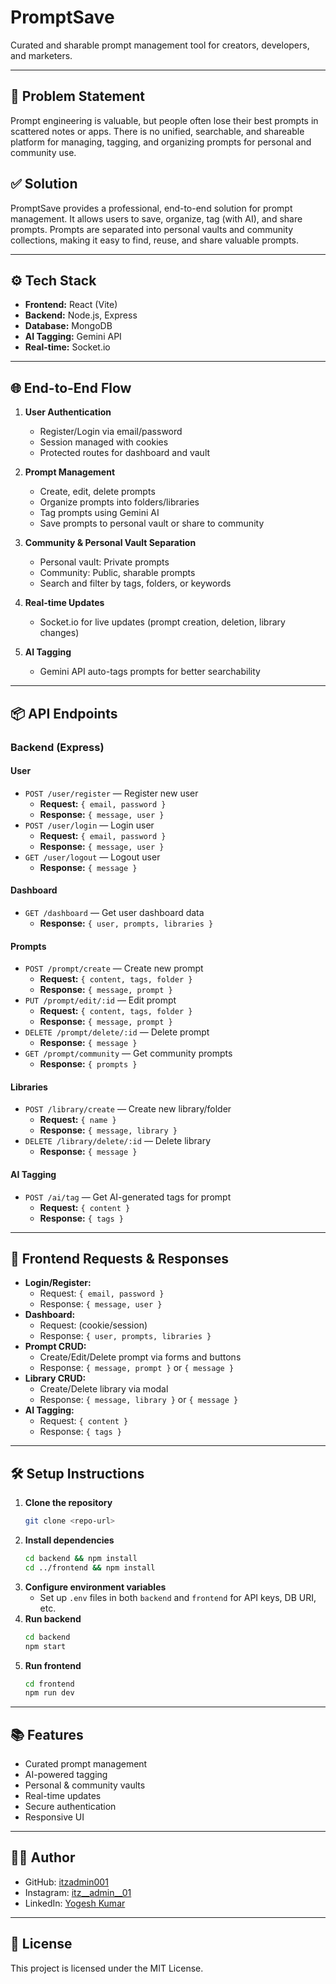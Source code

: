 # PromptSave

Curated and sharable prompt management tool for creators, developers, and marketers.

---

## 📝 Problem Statement
Prompt engineering is valuable, but people often lose their best prompts in scattered notes or apps. There is no unified, searchable, and shareable platform for managing, tagging, and organizing prompts for personal and community use.

## ✅ Solution
PromptSave provides a professional, end-to-end solution for prompt management. It allows users to save, organize, tag (with AI), and share prompts. Prompts are separated into personal vaults and community collections, making it easy to find, reuse, and share valuable prompts.

---

## ⚙️ Tech Stack
- **Frontend:** React (Vite)
- **Backend:** Node.js, Express
- **Database:** MongoDB
- **AI Tagging:** Gemini API
- **Real-time:** Socket.io

---

## 🌐 End-to-End Flow

1. **User Authentication**
   - Register/Login via email/password
   - Session managed with cookies
   - Protected routes for dashboard and vault

2. **Prompt Management**
   - Create, edit, delete prompts
   - Organize prompts into folders/libraries
   - Tag prompts using Gemini AI
   - Save prompts to personal vault or share to community

3. **Community & Personal Vault Separation**
   - Personal vault: Private prompts
   - Community: Public, sharable prompts
   - Search and filter by tags, folders, or keywords

4. **Real-time Updates**
   - Socket.io for live updates (prompt creation, deletion, library changes)

5. **AI Tagging**
   - Gemini API auto-tags prompts for better searchability

---

## 📦 API Endpoints

### Backend (Express)

#### User
- `POST /user/register` — Register new user
  - **Request:** `{ email, password }`
  - **Response:** `{ message, user }`
- `POST /user/login` — Login user
  - **Request:** `{ email, password }`
  - **Response:** `{ message, user }`
- `GET /user/logout` — Logout user
  - **Response:** `{ message }`

#### Dashboard
- `GET /dashboard` — Get user dashboard data
  - **Response:** `{ user, prompts, libraries }`

#### Prompts
- `POST /prompt/create` — Create new prompt
  - **Request:** `{ content, tags, folder }`
  - **Response:** `{ message, prompt }`
- `PUT /prompt/edit/:id` — Edit prompt
  - **Request:** `{ content, tags, folder }`
  - **Response:** `{ message, prompt }`
- `DELETE /prompt/delete/:id` — Delete prompt
  - **Response:** `{ message }`
- `GET /prompt/community` — Get community prompts
  - **Response:** `{ prompts }`

#### Libraries
- `POST /library/create` — Create new library/folder
  - **Request:** `{ name }`
  - **Response:** `{ message, library }`
- `DELETE /library/delete/:id` — Delete library
  - **Response:** `{ message }`

#### AI Tagging
- `POST /ai/tag` — Get AI-generated tags for prompt
  - **Request:** `{ content }`
  - **Response:** `{ tags }`

---

## 🔗 Frontend Requests & Responses

- **Login/Register:**
  - Request: `{ email, password }`
  - Response: `{ message, user }`
- **Dashboard:**
  - Request: (cookie/session)
  - Response: `{ user, prompts, libraries }`
- **Prompt CRUD:**
  - Create/Edit/Delete prompt via forms and buttons
  - Response: `{ message, prompt }` or `{ message }`
- **Library CRUD:**
  - Create/Delete library via modal
  - Response: `{ message, library }` or `{ message }`
- **AI Tagging:**
  - Request: `{ content }`
  - Response: `{ tags }`

---

## 🛠️ Setup Instructions

1. **Clone the repository**
   ```bash
   git clone <repo-url>
   ```
2. **Install dependencies**
   ```bash
   cd backend && npm install
   cd ../frontend && npm install
   ```
3. **Configure environment variables**
   - Set up `.env` files in both `backend` and `frontend` for API keys, DB URI, etc.
4. **Run backend**
   ```bash
   cd backend
   npm start
   ```
5. **Run frontend**
   ```bash
   cd frontend
   npm run dev
   ```

---

## 📚 Features
- Curated prompt management
- AI-powered tagging
- Personal & community vaults
- Real-time updates
- Secure authentication
- Responsive UI

---

## 👨‍💻 Author
- GitHub: [itzadmin001](https://github.com/itzadmin001)
- Instagram: [itz__admin__01](https://instagram.com/itz__admin__01)
- LinkedIn: [Yogesh Kumar](https://www.linkedin.com/in/yogesh-kumar-558b4b26b/)

---

## 📄 License
This project is licensed under the MIT License.
